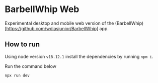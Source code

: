# BarbellWhip Web

Experimental desktop and mobile web version of the (BarbellWhip)[https://github.com/wdiasjunior/BarbellWhip] app.

## How to run

Using node version `v18.12.1` install the dependencies by running `npm i`.

Run the command below

`npx run dev`
